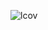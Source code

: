 ![lcov]('https://raw.githubusercontent.com/camrongiuliani/configurator/1fc199ce30803e86226cb7fb975f352372a6280e/configurator/badge.svg')
